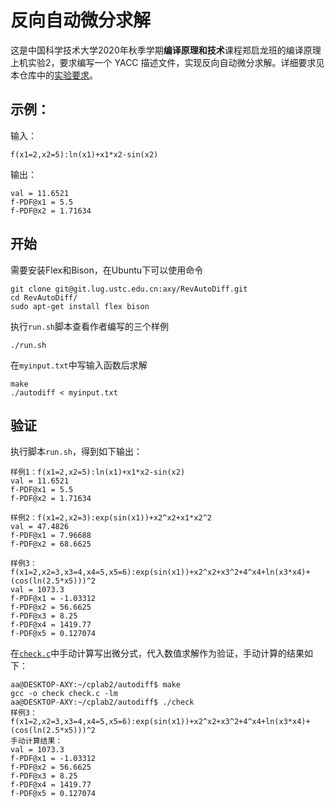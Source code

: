 # 反向自动微分求解

这是中国科学技术大学2020年秋季学期**编译原理和技术**课程郑启龙班的编译原理上机实验2，要求编写一个 YACC 描述文件，实现反向自动微分求解。详细要求见本仓库中的[实验要求](./2020-compiler-lab-2.pdf)。

## 示例：

输入：
```text
f(x1=2,x2=5):ln(x1)+x1*x2-sin(x2)
```

输出：
```text
val = 11.6521
f-PDF@x1 = 5.5
f-PDF@x2 = 1.71634
```

## 开始

需要安装Flex和Bison，在Ubuntu下可以使用命令
```shell
git clone git@git.lug.ustc.edu.cn:axy/RevAutoDiff.git
cd RevAutoDiff/
sudo apt-get install flex bison
```

执行`run.sh`脚本查看作者编写的三个样例

```shell
./run.sh
```

在`myinput.txt`中写输入函数后求解

```shell
make
./autodiff < myinput.txt
```

## 验证

执行脚本`run.sh`，得到如下输出：

```text
样例1：f(x1=2,x2=5):ln(x1)+x1*x2-sin(x2)
val = 11.6521
f-PDF@x1 = 5.5
f-PDF@x2 = 1.71634

样例2：f(x1=2,x2=3):exp(sin(x1))+x2^x2+x1*x2^2
val = 47.4826
f-PDF@x1 = 7.96688
f-PDF@x2 = 68.6625

样例3：f(x1=2,x2=3,x3=4,x4=5,x5=6):exp(sin(x1))+x2^x2+x3^2+4^x4+ln(x3*x4)+(cos(ln(2.5*x5)))^2
val = 1073.3
f-PDF@x1 = -1.03312
f-PDF@x2 = 56.6625
f-PDF@x3 = 8.25
f-PDF@x4 = 1419.77
f-PDF@x5 = 0.127074

```
在[`check.c`](./check.c)中手动计算写出微分式，代入数值求解作为验证，手动计算的结果如下：

```text
aa@DESKTOP-AXY:~/cplab2/autodiff$ make
gcc -o check check.c -lm
aa@DESKTOP-AXY:~/cplab2/autodiff$ ./check 
样例3：f(x1=2,x2=3,x3=4,x4=5,x5=6):exp(sin(x1))+x2^x2+x3^2+4^x4+ln(x3*x4)+(cos(ln(2.5*x5)))^2
手动计算结果：
val = 1073.3
f-PDF@x1 = -1.03312
f-PDF@x2 = 56.6625
f-PDF@x3 = 8.25
f-PDF@x4 = 1419.77
f-PDF@x5 = 0.127074
```